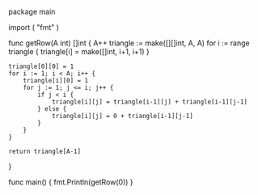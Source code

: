 package main

import (
	"fmt"
)

func getRow(A int) []int {
	A++
	triangle := make([][]int, A, A)
	for i := range triangle {
		triangle[i] = make([]int, i+1, i+1)
	}

	triangle[0][0] = 1
	for i := 1; i < A; i++ {
		triangle[i][0] = 1
		for j := 1; j <= i; j++ {
			if j < i {
				triangle[i][j] = triangle[i-1][j] + triangle[i-1][j-1]
			} else {
				triangle[i][j] = 0 + triangle[i-1][j-1]
			}
		}
	}

	return triangle[A-1]
}

func main() {
	fmt.Println(getRow(0))
}
